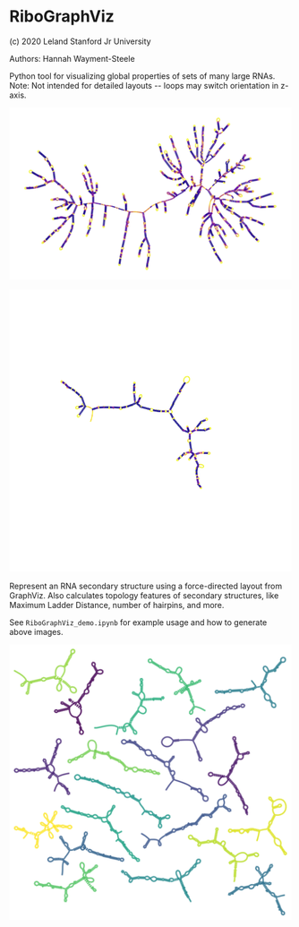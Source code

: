 # RiboGraphViz

(c) 2020 Leland Stanford Jr University

Authors:
Hannah Wayment-Steele

Python tool for visualizing global properties of sets of many large RNAs.
Note: Not intended for detailed layouts -- loops may switch orientation in z-axis.

![](images/MS2_example.png)

![](images/melting_eGFP_mRNA.gif)

Represent an RNA secondary structure using a force-directed layout from GraphViz.
Also calculates topology features of secondary structures, like Maximum Ladder Distance, number of hairpins, and more.

See `RiboGraphViz_demo.ipynb` for example usage and how to generate above images.

![](images/multiple_struct_example.png)
